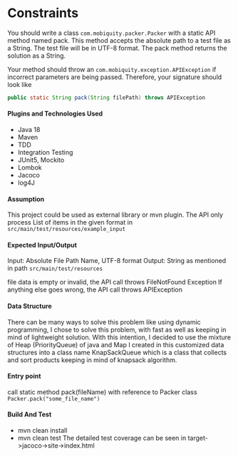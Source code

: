 # Constraints

You should write a class `com.mobiquity.packer.Packer` with a static API method named pack. This method accepts the absolute path to a test file as a String. The test file will be in UTF-8 format. The pack method returns the solution as a String.

Your method should throw an `com.mobiquity.exception.APIException` if incorrect parameters are being passed.  Therefore, your signature should look like 

```java
public static String pack(String filePath) throws APIException
```

#### Plugins and Technologies Used
- Java 18
- Maven
- TDD
- Integration Testing
- JUnit5, Mockito
- Lombok
- Jacoco
- log4J

#### Assumption
This project could be used as external library or mvn plugin.
The API only process List of items in the given format in `src/main/test/resources/example_input`

#### Expected Input/Output
Input: Absolute File Path Name, UTF-8 format
Output: String as mentioned in  path `src/main/test/resources`

file data is empty or invalid, the API call throws FileNotFound Exception
If anything else goes wrong, the API call throws APIException

#### Data Structure
There can be many ways to solve this problem like using dynamic programming,
I chose to solve this problem, with fast as well as keeping in mind of lightweight solution. 
With this intention, I decided to use the mixture of Heap (PriorityQueue) of java and Map I created in this customized data structures into a class name KnapSackQueue which is a class that collects and sort products keeping in mind of knapsack algorithm.

#### Entry point
call static method pack(fileName) with reference to Packer class
`Packer.pack("some_file_name")`

#### Build And Test
- mvn clean install
- mvn clean test
  The detailed test coverage can be seen in target->jacoco->site->index.html